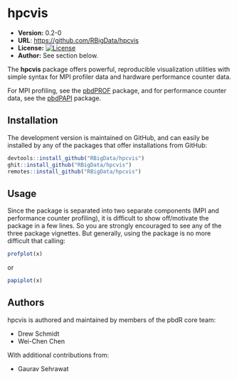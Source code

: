 # hpcvis

* **Version:** 0.2-0
* **URL**: https://github.com/RBigData/hpcvis
* **License:** [![License](http://img.shields.io/badge/license-BSD%202--Clause-orange.svg?style=flat)](http://opensource.org/licenses/BSD-2-Clause)
* **Author:** See section below.


The **hpcvis** package offers powerful, reproducible visualization utilities with simple syntax for MPI profiler data and hardware performance counter data.  

For MPI profiling, see the [pbdPROF](https://github.com/RBigData/pbdPROF) package, and for performance counter data, see the  [pbdPAPI](https://github.com/RBigData/pbdPAPI) package.



## Installation

The development version is maintained on GitHub, and can easily be installed by any of the packages that offer installations from GitHub:

```r
devtools::install_github("RBigData/hpcvis")
ghit::install_github("RBigData/hpcvis")
remotes::install_github("RBigData/hpcvis")
```



## Usage

Since the package is separated into two separate components (MPI and performance counter profiling), it is difficult to show off/motivate the package in a few lines.  So you are strongly encouraged to see any of the three package vignettes.  But generally, using the package is no more difficult that calling:

```r
profplot(x)
```

or

```r
papiplot(x)
```





## Authors

hpcvis is authored and maintained by members of the pbdR core team:
* Drew Schmidt
* Wei-Chen Chen

With additional contributions from:
* Gaurav Sehrawat
